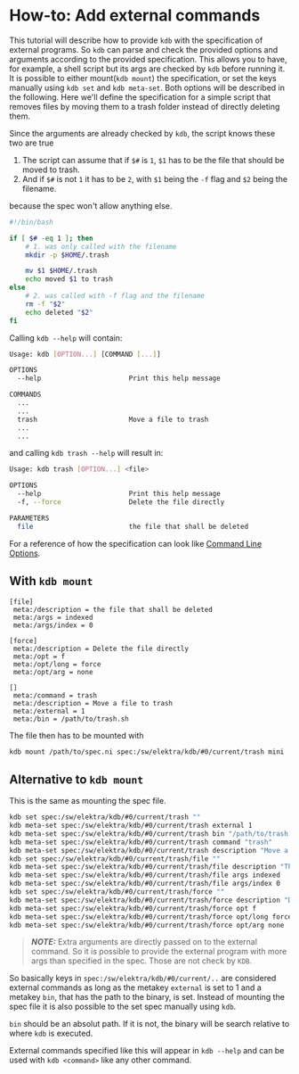# How-to: Add external commands

This tutorial will describe how to provide `kdb` with the specification of external programs.
So `kdb` can parse and check the provided options and arguments according to the provided specification.
This allows you to have, for example, a shell script but its args are checked by `kdb` before running it.
It is possible to either mount(`kdb mount`) the specification, or set the keys manually using `kdb set` and `kdb meta-set`.
Both options will be described in the following.
Here we'll define the specification for a simple script that removes files by moving them to a trash folder instead of directly deleting them.

Since the arguments are already checked by `kdb`, the script knows these two are true

1. The script can assume that if `$#` is `1`, `$1` has to be the file that should be moved to trash.
2. And if `$#` is not `1` it has to be `2`, with `$1` being the `-f` flag and `$2` being the filename.

because the spec won't allow anything else.

```bash
#!/bin/bash

if [ $# -eq 1 ]; then
    # 1. was only called with the filename
    mkdir -p $HOME/.trash

    mv $1 $HOME/.trash
    echo moved $1 to trash
else
    # 2. was called with -f flag and the filename
    rm -f "$2"
    echo deleted "$2"
fi
```

Calling `kdb --help` will contain:

```bash
Usage: kdb [OPTION...] [COMMAND [...]]

OPTIONS
  --help                      Print this help message

COMMANDS
  ...
  ...
  trash                       Move a file to trash
  ...
  ...
```

and calling `kdb trash --help` will result in:

```bash
Usage: kdb trash [OPTION...] <file>

OPTIONS
  --help                      Print this help message
  -f, --force                 Delete the file directly

PARAMETERS
  file                        the file that shall be deleted
```

For a reference of how the specification can look like [Command Line Options](command-line-options.md).

## With `kdb mount`

```ni
[file]
 meta:/description = the file that shall be deleted
 meta:/args = indexed
 meta:/args/index = 0

[force]
 meta:/description = Delete the file directly
 meta:/opt = f
 meta:/opt/long = force
 meta:/opt/arg = none

[]
 meta:/command = trash
 meta:/description = Move a file to trash
 meta:/external = 1
 meta:/bin = /path/to/trash.sh
```

The file then has to be mounted with

```sh
kdb mount /path/to/spec.ni spec:/sw/elektra/kdb/#0/current/trash mini
```

## Alternative to `kdb mount`

This is the same as mounting the spec file.

```bash
kdb set spec:/sw/elektra/kdb/#0/current/trash ""
kdb meta-set spec:/sw/elektra/kdb/#0/current/trash external 1
kdb meta-set spec:/sw/elektra/kdb/#0/current/trash bin "/path/to/trash.sh"
kdb meta-set spec:/sw/elektra/kdb/#0/current/trash command "trash"
kdb meta-set spec:/sw/elektra/kdb/#0/current/trash description "Move a file to trash"
kdb set spec:/sw/elektra/kdb/#0/current/trash/file ""
kdb meta-set spec:/sw/elektra/kdb/#0/current/trash/file description "The file that should be moved to trash"
kdb meta-set spec:/sw/elektra/kdb/#0/current/trash/file args indexed
kdb meta-set spec:/sw/elektra/kdb/#0/current/trash/file args/index 0
kdb set spec:/sw/elektra/kdb/#0/current/trash/force ""
kdb meta-set spec:/sw/elektra/kdb/#0/current/trash/force description "Delete the file directly"
kdb meta-set spec:/sw/elektra/kdb/#0/current/trash/force opt f
kdb meta-set spec:/sw/elektra/kdb/#0/current/trash/force opt/long force
kdb meta-set spec:/sw/elektra/kdb/#0/current/trash/force opt/arg none
```

> **_NOTE:_** Extra arguments are directly passed on to the external command. So it is possible to provide the external program with more
> args than specified in the spec. Those are not check by `KDB`.

So basically keys in `spec:/sw/elektra/kdb/#0/current/..` are considered external commands as long as the metakey `external` is set to 1
and a metakey `bin`, that has the path to the binary, is set. Instead of mounting the spec file it is also possible to the set spec
manually using `kdb`.

`bin` should be an absolut path. If it is not, the binary will be search relative to where `kdb` is executed.

External commands specified like this will appear in `kdb --help` and can be used with `kdb <command>` like any other command.
